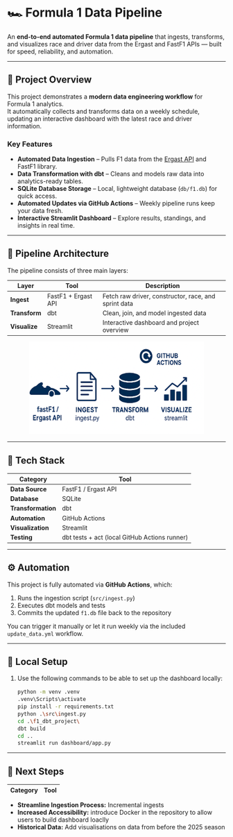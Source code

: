 # 🏎️ Formula 1 Data Pipeline

An **end-to-end automated Formula 1 data pipeline** that ingests, transforms, and visualizes race and driver data from the Ergast and FastF1 APIs — built for speed, reliability, and automation.

---

## 📘 Project Overview

This project demonstrates a **modern data engineering workflow** for Formula 1 analytics.  
It automatically collects and transforms data on a weekly schedule, updating an interactive dashboard with the latest race and driver information.

### Key Features
- **Automated Data Ingestion** – Pulls F1 data from the [Ergast API](https://ergast.com/mrd/) and FastF1 library.
- **Data Transformation with dbt** – Cleans and models raw data into analytics-ready tables.
- **SQLite Database Storage** – Local, lightweight database (`db/f1.db`) for quick access.
- **Automated Updates via GitHub Actions** – Weekly pipeline runs keep your data fresh.
- **Interactive Streamlit Dashboard** – Explore results, standings, and insights in real time.

---

## 🔧 Pipeline Architecture

The pipeline consists of three main layers:

| Layer | Tool | Description |
|-------|------|-------------|
| **Ingest** | FastF1 + Ergast API | Fetch raw driver, constructor, race, and sprint data |
| **Transform** | dbt | Clean, join, and model ingested data |
| **Visualize** | Streamlit | Interactive dashboard and project overview |

<p align="center">
  <img src="assets/pipeline_architecture.png" width="80%" alt="Pipeline Architecture Diagram">
</p>

---

## 🧩 Tech Stack

| Category | Tool |
|-----------|------|
| **Data Source** | FastF1 / Ergast API |
| **Database** | SQLite |
| **Transformation** | dbt |
| **Automation** | GitHub Actions |
| **Visualization** | Streamlit |
| **Testing** | dbt tests + act (local GitHub Actions runner) |

---

## ⚙️ Automation

This project is fully automated via **GitHub Actions**, which:
1. Runs the ingestion script (`src/ingest.py`)
2. Executes dbt models and tests
3. Commits the updated `f1.db` file back to the repository

You can trigger it manually or let it run weekly via the included `update_data.yml` workflow.

---

## 🔧 Local Setup
1. Use the following commands to be able to set up the dashboard locally:
   ```bash
   python -m venv .venv
   .venv\Scripts\activate
   pip install -r requirements.txt
   python .\src\ingest.py
   cd .\f1_dbt_project\ 
   dbt build
   cd ..
   streamlit run dashboard/app.py

---

## 🧩 Next Steps

| Category | Tool |
|-----------|------|
- **Streamline Ingestion Process:** Incremental ingests
- **Increased Accessibility:** introduce Docker in the repository to allow users to build dashboard loaclly
- **Historical Data:** Add visualisations on data from before the 2025 season